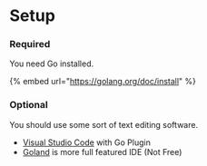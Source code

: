 # Setup

### Required

You need Go installed.

{% embed url="https://golang.org/doc/install" %}

### Optional

You should use some sort of text editing software. 

* [Visual Studio Code](https://code.visualstudio.com/Download) with Go Plugin
* [Goland](https://www.jetbrains.com/go/) is more full featured IDE \(Not Free\)









